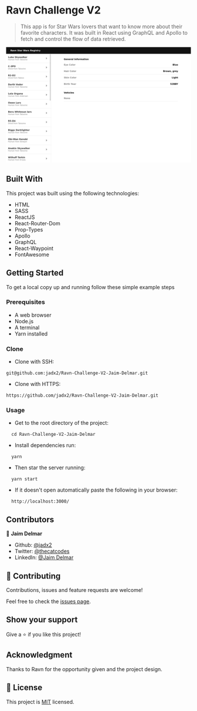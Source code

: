 # Ravn Challenge V2

> This app is for Star Wars lovers that want to know more about their favorite characters. It was built in React using GraphQL and Apollo to fetch and control the flow of data retrieved.

![screenshot](./src/assets/images/screenshot.png)

## Built With

This project was built using the following technologies:

- HTML
- SASS
- ReactJS
- React-Router-Dom
- Prop-Types
- Apollo
- GraphQL
- React-Waypoint
- FontAwesome

## Getting Started

To get a local copy up and running follow these simple example steps

### Prerequisites

- A web browser
- Node.js
- A terminal
- Yarn installed

### Clone

- Clone with SSH:

```
git@github.com:jadx2/Ravn-Challenge-V2-Jaim-Delmar.git
```

- Clone with HTTPS:

```
https://github.com/jadx2/Ravn-Challenge-V2-Jaim-Delmar.git
```

### Usage

- Get to the root directory of the project:

```
  cd Ravn-Challenge-V2-Jaim-Delmar
```

- Install dependencies run:

```
  yarn
```

- Then star the server running:

```
  yarn start
```

- If it doesn't open automatically paste the following in your browser:

```
  http://localhost:3000/
```

## Contributors

👤 **Jaim Delmar**

- Github: [@jadx2](https://github.com/jadx2/)
- Twitter: [@thecatcodes](https://twitter.com/thecatcodes)
- LinkedIn: [@Jaim Delmar](https://www.linkedin.com/in/jaimdelmar/)

## :handshake: Contributing

Contributions, issues and feature requests are welcome!

Feel free to check the [issues page](https://github.com/jadx2/Ravn-Challenge-V2-Jaim-Delmar/issues).

## Show your support

Give a :star: if you like this project!

## Acknowledgment

Thanks to Ravn for the opportunity given and the project design.

## 📝 License

This project is [MIT](https://opensource.org/licenses/MIT) licensed.
